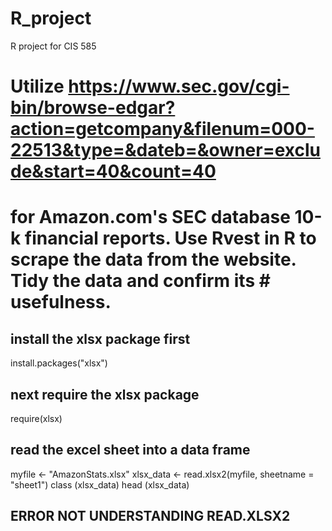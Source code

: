 # R_project
R project for CIS 585

# Utilize https://www.sec.gov/cgi-bin/browse-edgar?action=getcompany&filenum=000-22513&type=&dateb=&owner=exclude&start=40&count=40
# for Amazon.com's SEC database 10-k financial reports. Use Rvest in R to scrape the data from the website. Tidy the data and confirm its # usefulness.

## install the xlsx package first

install.packages("xlsx")

## next require the xlsx package

require(xlsx)

## read the excel sheet into a data frame

myfile <- "AmazonStats.xlsx"
xlsx_data <- read.xlsx2(myfile, sheetname = "sheet1")
class (xlsx_data)
head (xlsx_data)

## ERROR NOT UNDERSTANDING READ.XLSX2

